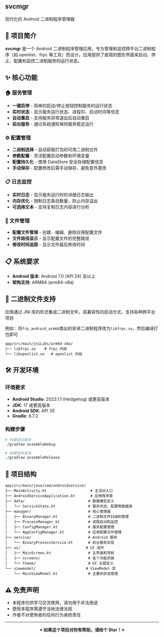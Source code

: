 ## svcmgr

现代化的 Android 二进制程序管理器

## 📱 项目简介

**svcmgr** 是一个 Android 二进制程序管理应用，专为管理和监控跨平台二进制程序（如 openlist、frpc 等工具）而设计。应用提供了直观的图形界面来启动、停止、配置和监控二进制服务的运行状态。

## ✨ 核心功能

### 🏠 服务管理
- **一键启停** - 简单的启动/停止按钮控制服务的运行状态
- **实时状态** - 显示服务运行状态、进程ID、启动时间等信息
- **自动重启** - 支持服务异常退出后自动重启
- **前台服务** - 通过系统通知保持服务稳定运行

### ⚙️ 配置管理
- **二进制选择** - 自动获取打包的可用二进制文件
- **参数配置** - 灵活配置启动参数和环境变量
- **配置持久化** - 使用 DataStore 安全存储配置信息
- **手动保存** - 配置修改后需手动保存，避免意外更改

### 📋 日志监控
- **实时日志** - 显示服务运行时的详细日志输出
- **内存优化** - 限制日志条目数量，防止内存溢出
- **可选择文本** - 支持复制日志内容进行分析

### 📁 文件管理
- **配置文件管理** - 创建、编辑、删除应用配置文件
- **文件路径显示** - 显示配置文件的完整路径
- **修改时间追踪** - 显示文件最后修改时间

## 📋 系统要求

- **Android 版本**: Android 7.0 (API 24) 及以上
- **架构支持**: ARM64 (arm64-v8a)

## 🔧 二进制文件支持

应用通过 JNI 库的形式集成二进制文件，高兼容性的启动方式，支持各种跨平台项目

例如：将`frp_android_arm64`类似的安卓二进制程序改为`libfrpc.so`，然后编译打包即可

```
app/src/main/jniLibs/arm64-v8a/
├── libfrpc.so    # frpc 内核
└── libopenlist.so   # openlist 内核
```

## 🛠️ 开发环境

### 环境要求
- **Android Studio**: 2023.1.1 (Hedgehog) 或更高版本
- **JDK**: 17 或更高版本
- **Android SDK**: API 35
- **Gradle**: 8.7.2

### 构建步骤

```bash
# 构建调试版本
./gradlew assembleDebug

# 构建发布版本
./gradlew assembleRelease
```

## 📁 项目结构

```
app/src/main/java/com/androidservice/
├── MainActivity.kt                    # 主活动入口
├── AndroidServiceApplication.kt       # 应用程序类
├── data/                             # 数据模型定义
│   └── ServiceState.kt               # 服务状态、配置等数据类
├── manager/                          # 核心管理器
│   ├── BinaryManager.kt              # 二进制文件扫描和管理
│   ├── ProcessManager.kt             # 进程启动和监控
│   ├── ConfigManager.kt              # 服务配置管理
│   └── AppConfigManager.kt           # 应用配置文件管理
├── service/                          # Android 服务
│   └── BinaryProcessService.kt       # 前台服务实现
├── ui/                              # UI 组件
│   ├── MainScreen.kt                 # 主界面和导航
│   ├── screens/                      # 各个功能页面
│   └── theme/                        # UI 主题定义
└── viewmodel/                       # ViewModel 层
    └── MainViewModel.kt              # 主要的状态管理
```


## ⚠️ 免责声明

- 本程序仅供学习交流使用，请勿用于非法用途
- 使用本程序需遵守当地法律法规
- 作者不对使用者的任何行为承担责任

---

<div align="center">

**⭐ 如果这个项目对你有帮助，请给个 Star！⭐**

</div>
